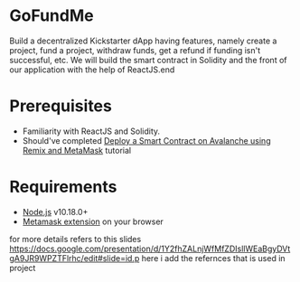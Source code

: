 # GoFundMe
 Build a decentralized Kickstarter dApp having features, namely create a project, fund a project, withdraw funds, get a refund if funding isn't successful, etc. We will build the smart contract in Solidity and the front of our application with the help of ReactJS.end

 # Prerequisites
- Familiarity with ReactJS and Solidity.  
- Should've completed [Deploy a Smart Contract on Avalanche using Remix and MetaMask](https://learn.figment.io/tutorials/deploy-a-smart-contract-on-avalanche-using-remix-and-metamask) tutorial  
  
# Requirements
- [Node.js](https://nodejs.org/en/download/releases/) v10.18.0+  
- [Metamask extension](https://metamask.io/download/) on your browser  


for more details refers to this slides https://docs.google.com/presentation/d/1Y2fhZALnjWfMfZDIsllWEaBgyDVtgA9JR9WPZTFlrhc/edit#slide=id.p
here i add the refernces that is used in project
